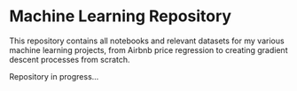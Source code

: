 # Machine Learning Repository

This repository contains all notebooks and relevant datasets for my various machine learning projects, from Airbnb price regression to creating gradient descent processes from scratch.

Repository in progress...
